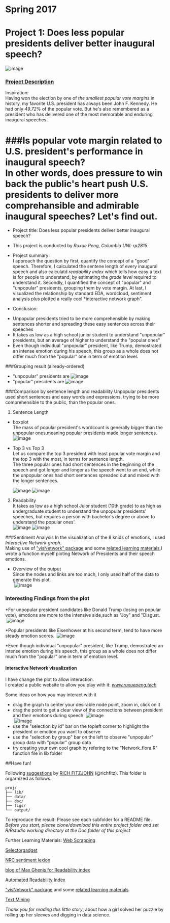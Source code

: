 # Spring 2017
# Project 1: Does less popular presidents deliver better inaugural speech?

![image](figs/network.png)

### [Project Description](doc/)
Inspiration:  
Having won the election by one of *the smallest popular vote margins* in history, my favorite U.S. president has always been John F. Kennedy. He had only *49.72%* of the popular vote.  But he's also remembered as a president who has delivered one of the most memorable and enduring inaugural speeches.

###Is popular vote margin related to U.S. president's performance in inaugural speech?  
In other words, does pressure to win back the public's heart push U.S. presidents to deliver more comprehansible and admirable inaugural speeches? Let's find out.
==================
+ Project title: Does less popular presidents deliver better inaugural speech?
+ This project is conducted by *Ruxue Peng, Columbia UNI: rp2815*

+ Project summary:  
  I approach the question by first, quantify the concept of a "good" speech. Therefore, I calculated the sentene length of every inaugural speech and also calculatd *readability index* which tells how easy a text is for people to understand, by estimating the *grade level* required to understand it. Secondly, I quantified the concept of "popular" and "unpopular" presidents, grouping them by vote margin. At last, I visualized the relationship by standard EDA, wordcloud, sentiment analysis plus plotted a really cool *interactive network graph". 
+ Conclusion:
 * Unpopular presidents tried to be more comprehensible by making sentences shorter and spreading these easy sentences across their speeches
 * It takes as low as a high school junior student to understand "unpopular" presidents, but an average of higher to understand the "popular ones"
 * Even though individual "unpopular" president, like Trump, demostrated an intense emotion during his speech, this group as a whole does not differ much from the "popular" one in term of emotion level.

###Grouping result (already-ordered)
* "unpopular" presidents are
  ![image](output/unpopular_group.png)
* "popular" presidents are
  ![image](output/popular_group.png)

###Comparison by sentence length and readability
Unpopular presidents used short sentences and easy words and expressions, trying to be more comprehensible to the public, than the popular ones.  

1. Sentence Length
* boxplot  
  The mass of popular president's wordcount is generally bigger than the unpopular ones,meaning popular presidents made longer sentences.  
  ![image](output/box.png)
* Top 3 vs Top 3  
    Let us compare the top 3 president with least popular vote margin and the top 3 with the most, in terms for sentence length.  
    The three popular ones had short sentences in the beginning of the speech and got longer and longer as the speech went to an end, while the unpopular ones had short sentences spreaded out and mixed with the longer sentences.  

  ![image](output/senlen_top3.png)
  ![image](output/senlen_top3_bees.png)

  
2. Readability  
    It takes as low as a high school Juior student (10th grade) to as high as undergraduate student to understand the unpopular presidents' speeches, but requires a person with bachelor's degree or above to understand the popular ones'.  
  ![image](output/Readability.png) 
  ![image](output/read_top3.png)

###Sentiment Analysis
In the visualization of the 8 knids of emotions, I used *Interactive Network graph*.    
Making use of ["visNetwork" package](https://datastorm-open.github.io/visNetwork/) and some [related learning materials](http://kateto.net/network-visualization),I wrote a function myself ploting Network of Presidents and their speech emotions. 
* Overview of the output  
  Since the nodes and links are too much, I only used half of the data to generate this plot.  
  ![image](output/network_1.png)
    
### Interesting Findings from the plot  
  *For unpopular president candidates like Donald Trump (losing on popular vote), emotions are more to the intensive side,such as "Joy" and "Disgust.  
  ![image](output/trump_part_network.png)
  
  *Popular presidents like Eisenhower at his second term, tend to have more steady emotion scores.
  ![image](output/Popular_Eisenhower.png)  
  
  *Even though individual "unpopular" president, like Trump, demostrated an intense emotion during his speech, this group as a whole does not differ much from the "popular" one in term of emotion level.

#### Interactive Network visualization  
  I have change the plot to allow interaction.  
  I created a public website to allow you play with it: *www.ruxuepeng.tech*  

Some ideas on how you may interact with it
* drag the graph to center your desirable node point, zoom in, click on it
* drag the point to get a clear view of the connections between president and their emotions during speech
  ![image](output/drug2.png)  
  ![image](output/drag3.png)  
* use the "selection by id" bar on the topleft corner to highlight the president or emotion you want to observe
* use the "selection by group" bar on the left to observe "unpopular" group data with "popular" group data
* try creating your own cool graph by refering to the "Network_flora.R" function file in lib folder
  
##Have fun!  



Following [suggestions](http://nicercode.github.io/blog/2013-04-05-projects/) by [RICH FITZJOHN](http://nicercode.github.io/about/#Team) (@richfitz). This folder is orgarnized as follows.

```
proj/
├── lib/
├── data/
├── doc/
├── figs/
└── output/
```
To reproduce the result:
Please see each subfolder for a README file.
*Before you start, please clone/download this entire project folder and set R/Rstudio working directory at the Doc folder of this project*

Further Learning Materials:
[Web Scrapping](http://francojc.github.io/web-scraping-with-rvest/)  

[Selectorgadget](http://selectorgadget.com/)  

[NRC sentiment lexion](http://saifmohammad.com/WebPages/NRC-Emotion-Lexicon.htm)  

[blog of Max Ghenis for Readability index](https://www.r-bloggers.com/statistics-meets-rhetoric-a-text-analysis-of-i-have-a-dream-in-r/)  

[Automated Readability Index](https://trinker.github.io/qdap/Readability.html)  

["visNetwork" package](https://datastorm-open.github.io/visNetwork/) and some [related learning materials](http://kateto.net/network-visualization)  

[Text Mining](https://rstudio-pubs-static.s3.amazonaws.com/31867_8236987cf0a8444e962ccd2aec46d9c3.html)  


*Thank you for reading this little story*, about how a girl solved her puzzle by rolling up her sleeves and digging in data science.  





